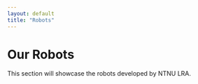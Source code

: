 ```yaml
---
layout: default
title: "Robots"
---
```


# Our Robots

This section will showcase the robots developed by NTNU LRA.
